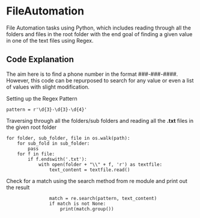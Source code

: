 # FileAutomation
File Automation tasks using Python, which includes reading through all the folders and files in the root folder with the end goal of finding a given value in one of the text files using Regex.

## Code Explanation
The aim here is to find a phone number in the format ###-###-####.
However, this code can be repurposed to search for any value or even a list of values with slight modification.

Setting up the Regex Pattern
```commandline
pattern = r'\d{3}-\d{3}-\d{4}'
```
Traversing through all the folders/sub folders and reading all the **.txt** files in the given root folder
```commandline
for folder, sub_folder, file in os.walk(path):
    for sub_fold in sub_folder:
        pass
    for f in file:
        if f.endswith('.txt'):
            with open(folder + "\\" + f, 'r') as textfile:
                text_content = textfile.read()
```

Check for a match using the search method from re module and print out the result
```commandline
                match = re.search(pattern, text_content)
                if match is not None:
                    print(match.group())
```